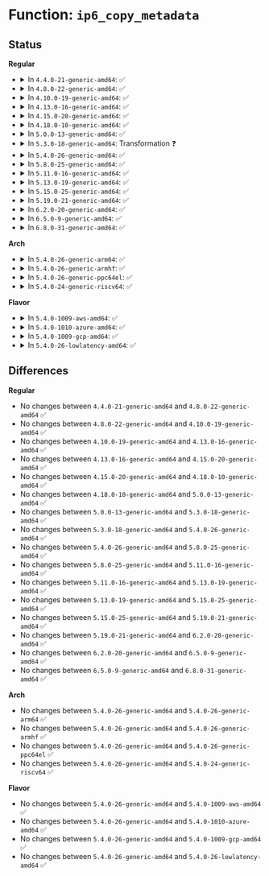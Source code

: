 # Function: <code>ip6_copy_metadata</code>

## Status
<b>Regular</b>
<ul>
<li>
<details>
<summary>In <code>4.4.0-21-generic-amd64</code>: ✅</summary>

```c
void ip6_copy_metadata(struct sk_buff * to, struct sk_buff * from)
```

```json
{
  "name": "ip6_copy_metadata",
  "collision_type": "Unique Static",
  "inline_type": "No",
  "funcs": [
    {
      "addr": 18446744071586990784,
      "name": "ip6_copy_metadata",
      "external": false,
      "loc": "net/ipv6/ip6_output.c:542",
      "file": "net/ipv6/ip6_output.c",
      "inline": "seen, unknown",
      "caller_inline": [],
      "caller_func": [
        "net/ipv6/ip6_output.c:ip6_fragment",
        "net/ipv6/ip6_output.c:ip6_fragment"
      ]
    }
  ],
  "symbols": [
    {
      "addr": 18446744071586990784,
      "name": "ip6_copy_metadata",
      "section": ".text",
      "bind": "STB_LOCAL",
      "size": 349
    }
  ]
}
```
</details>
</li>
<li>
<details>
<summary>In <code>4.8.0-22-generic-amd64</code>: ✅</summary>

```c
void ip6_copy_metadata(struct sk_buff * to, struct sk_buff * from)
```

```json
{
  "name": "ip6_copy_metadata",
  "collision_type": "Unique Static",
  "inline_type": "No",
  "funcs": [
    {
      "addr": 18446744071587437456,
      "name": "ip6_copy_metadata",
      "external": false,
      "loc": "net/ipv6/ip6_output.c:541",
      "file": "net/ipv6/ip6_output.c",
      "inline": "seen, unknown",
      "caller_inline": [],
      "caller_func": [
        "net/ipv6/ip6_output.c:ip6_fragment",
        "net/ipv6/ip6_output.c:ip6_fragment"
      ]
    }
  ],
  "symbols": [
    {
      "addr": 18446744071587437456,
      "name": "ip6_copy_metadata",
      "section": ".text",
      "bind": "STB_LOCAL",
      "size": 335
    }
  ]
}
```
</details>
</li>
<li>
<details>
<summary>In <code>4.10.0-19-generic-amd64</code>: ✅</summary>

```c
void ip6_copy_metadata(struct sk_buff * to, struct sk_buff * from)
```

```json
{
  "name": "ip6_copy_metadata",
  "collision_type": "Unique Static",
  "inline_type": "No",
  "funcs": [
    {
      "addr": 18446744071587640768,
      "name": "ip6_copy_metadata",
      "external": false,
      "loc": "net/ipv6/ip6_output.c:567",
      "file": "net/ipv6/ip6_output.c",
      "inline": "seen, unknown",
      "caller_inline": [],
      "caller_func": [
        "net/ipv6/ip6_output.c:ip6_fragment",
        "net/ipv6/ip6_output.c:ip6_fragment"
      ]
    }
  ],
  "symbols": [
    {
      "addr": 18446744071587640768,
      "name": "ip6_copy_metadata",
      "section": ".text",
      "bind": "STB_LOCAL",
      "size": 335
    }
  ]
}
```
</details>
</li>
<li>
<details>
<summary>In <code>4.13.0-16-generic-amd64</code>: ✅</summary>

```c
void ip6_copy_metadata(struct sk_buff * to, struct sk_buff * from)
```

```json
{
  "name": "ip6_copy_metadata",
  "collision_type": "Unique Static",
  "inline_type": "No",
  "funcs": [
    {
      "addr": 18446744071587793440,
      "name": "ip6_copy_metadata",
      "external": false,
      "loc": "net/ipv6/ip6_output.c:568",
      "file": "net/ipv6/ip6_output.c",
      "inline": "seen, unknown",
      "caller_inline": [],
      "caller_func": [
        "net/ipv6/ip6_output.c:ip6_fragment",
        "net/ipv6/ip6_output.c:ip6_fragment"
      ]
    }
  ],
  "symbols": [
    {
      "addr": 18446744071587793440,
      "name": "ip6_copy_metadata",
      "section": ".text",
      "bind": "STB_LOCAL",
      "size": 311
    }
  ]
}
```
</details>
</li>
<li>
<details>
<summary>In <code>4.15.0-20-generic-amd64</code>: ✅</summary>

```c
void ip6_copy_metadata(struct sk_buff * to, struct sk_buff * from)
```

```json
{
  "name": "ip6_copy_metadata",
  "collision_type": "Unique Static",
  "inline_type": "No",
  "funcs": [
    {
      "addr": 18446744071588322224,
      "name": "ip6_copy_metadata",
      "external": false,
      "loc": "net/ipv6/ip6_output.c:587",
      "file": "net/ipv6/ip6_output.c",
      "inline": "seen, unknown",
      "caller_inline": [],
      "caller_func": [
        "net/ipv6/ip6_output.c:ip6_fragment",
        "net/ipv6/ip6_output.c:ip6_fragment"
      ]
    }
  ],
  "symbols": [
    {
      "addr": 18446744071588322224,
      "name": "ip6_copy_metadata",
      "section": ".text",
      "bind": "STB_LOCAL",
      "size": 383
    }
  ]
}
```
</details>
</li>
<li>
<details>
<summary>In <code>4.18.0-10-generic-amd64</code>: ✅</summary>

```c
void ip6_copy_metadata(struct sk_buff * to, struct sk_buff * from)
```

```json
{
  "name": "ip6_copy_metadata",
  "collision_type": "Unique Static",
  "inline_type": "No",
  "funcs": [
    {
      "addr": 18446744071588679392,
      "name": "ip6_copy_metadata",
      "external": false,
      "loc": "net/ipv6/ip6_output.c:561",
      "file": "net/ipv6/ip6_output.c",
      "inline": "seen, unknown",
      "caller_inline": [],
      "caller_func": [
        "net/ipv6/ip6_output.c:ip6_fragment",
        "net/ipv6/ip6_output.c:ip6_fragment"
      ]
    }
  ],
  "symbols": [
    {
      "addr": 18446744071588679392,
      "name": "ip6_copy_metadata",
      "section": ".text",
      "bind": "STB_LOCAL",
      "size": 437
    }
  ]
}
```
</details>
</li>
<li>
<details>
<summary>In <code>5.0.0-13-generic-amd64</code>: ✅</summary>

```c
void ip6_copy_metadata(struct sk_buff * to, struct sk_buff * from)
```

```json
{
  "name": "ip6_copy_metadata",
  "collision_type": "Unique Static",
  "inline_type": "No",
  "funcs": [
    {
      "addr": 18446744071588894608,
      "name": "ip6_copy_metadata",
      "external": false,
      "loc": "net/ipv6/ip6_output.c:569",
      "file": "net/ipv6/ip6_output.c",
      "inline": "seen, unknown",
      "caller_inline": [],
      "caller_func": [
        "net/ipv6/ip6_output.c:ip6_fragment",
        "net/ipv6/ip6_output.c:ip6_fragment"
      ]
    }
  ],
  "symbols": [
    {
      "addr": 18446744071588894608,
      "name": "ip6_copy_metadata",
      "section": ".text",
      "bind": "STB_LOCAL",
      "size": 444
    }
  ]
}
```
</details>
</li>
<li>
<details>
<summary>In <code>5.3.0-18-generic-amd64</code>: Transformation ❓</summary>

```c
void ip6_copy_metadata(struct sk_buff * to, struct sk_buff * from)
```

```json
{
  "name": "ip6_copy_metadata",
  "collision_type": "Unique Static",
  "inline_type": "No",
  "funcs": [
    {
      "addr": 0,
      "name": "ip6_copy_metadata",
      "external": false,
      "loc": "net/ipv6/ip6_output.c:579",
      "file": "net/ipv6/ip6_output.c",
      "inline": "seen, unknown",
      "caller_inline": [],
      "caller_func": [
        "net/ipv6/ip6_output.c:ip6_frag_next",
        "net/ipv6/ip6_output.c:ip6_fraglist_prepare"
      ]
    }
  ],
  "symbols": [
    {
      "addr": 18446744071589335120,
      "name": "ip6_copy_metadata",
      "section": ".text",
      "bind": "STB_LOCAL",
      "size": 407
    },
    {
      "addr": 18446744071589350764,
      "name": "ip6_copy_metadata.cold",
      "section": ".text",
      "bind": "STB_LOCAL",
      "size": 10
    }
  ]
}
```
</details>
</li>
<li>
<details>
<summary>In <code>5.4.0-26-generic-amd64</code>: ✅</summary>

```c
void ip6_copy_metadata(struct sk_buff * to, struct sk_buff * from)
```

```json
{
  "name": "ip6_copy_metadata",
  "collision_type": "Unique Static",
  "inline_type": "No",
  "funcs": [
    {
      "addr": 18446744071589559344,
      "name": "ip6_copy_metadata",
      "external": false,
      "loc": "net/ipv6/ip6_output.c:579",
      "file": "net/ipv6/ip6_output.c",
      "inline": "seen, unknown",
      "caller_inline": [],
      "caller_func": [
        "net/ipv6/ip6_output.c:ip6_frag_next",
        "net/ipv6/ip6_output.c:ip6_fraglist_prepare"
      ]
    }
  ],
  "symbols": [
    {
      "addr": 18446744071589559344,
      "name": "ip6_copy_metadata",
      "section": ".text",
      "bind": "STB_LOCAL",
      "size": 408
    }
  ]
}
```
</details>
</li>
<li>
<details>
<summary>In <code>5.8.0-25-generic-amd64</code>: ✅</summary>

```c
void ip6_copy_metadata(struct sk_buff * to, struct sk_buff * from)
```

```json
{
  "name": "ip6_copy_metadata",
  "collision_type": "Unique Static",
  "inline_type": "No",
  "funcs": [
    {
      "addr": 18446744071590566928,
      "name": "ip6_copy_metadata",
      "external": false,
      "loc": "net/ipv6/ip6_output.c:580",
      "file": "net/ipv6/ip6_output.c",
      "inline": "seen, unknown",
      "caller_inline": [],
      "caller_func": [
        "net/ipv6/ip6_output.c:ip6_frag_next",
        "net/ipv6/ip6_output.c:ip6_fraglist_prepare"
      ]
    }
  ],
  "symbols": [
    {
      "addr": 18446744071590566928,
      "name": "ip6_copy_metadata",
      "section": ".text",
      "bind": "STB_LOCAL",
      "size": 459
    }
  ]
}
```
</details>
</li>
<li>
<details>
<summary>In <code>5.11.0-16-generic-amd64</code>: ✅</summary>

```c
void ip6_copy_metadata(struct sk_buff * to, struct sk_buff * from)
```

```json
{
  "name": "ip6_copy_metadata",
  "collision_type": "Unique Static",
  "inline_type": "No",
  "funcs": [
    {
      "addr": 18446744071590626912,
      "name": "ip6_copy_metadata",
      "external": false,
      "loc": "net/ipv6/ip6_output.c:617",
      "file": "net/ipv6/ip6_output.c",
      "inline": "seen, unknown",
      "caller_inline": [],
      "caller_func": [
        "net/ipv6/ip6_output.c:ip6_frag_next",
        "net/ipv6/ip6_output.c:ip6_fraglist_prepare"
      ]
    }
  ],
  "symbols": [
    {
      "addr": 18446744071590626912,
      "name": "ip6_copy_metadata",
      "section": ".text",
      "bind": "STB_LOCAL",
      "size": 459
    }
  ]
}
```
</details>
</li>
<li>
<details>
<summary>In <code>5.13.0-19-generic-amd64</code>: ✅</summary>

```c
void ip6_copy_metadata(struct sk_buff * to, struct sk_buff * from)
```

```json
{
  "name": "ip6_copy_metadata",
  "collision_type": "Unique Static",
  "inline_type": "No",
  "funcs": [
    {
      "addr": 18446744071590550208,
      "name": "ip6_copy_metadata",
      "external": false,
      "loc": "net/ipv6/ip6_output.c:648",
      "file": "net/ipv6/ip6_output.c",
      "inline": "seen, unknown",
      "caller_inline": [],
      "caller_func": [
        "net/ipv6/ip6_output.c:ip6_frag_next",
        "net/ipv6/ip6_output.c:ip6_fraglist_prepare"
      ]
    }
  ],
  "symbols": [
    {
      "addr": 18446744071590550208,
      "name": "ip6_copy_metadata",
      "section": ".text",
      "bind": "STB_LOCAL",
      "size": 459
    }
  ]
}
```
</details>
</li>
<li>
<details>
<summary>In <code>5.15.0-25-generic-amd64</code>: ✅</summary>

```c
void ip6_copy_metadata(struct sk_buff * to, struct sk_buff * from)
```

```json
{
  "name": "ip6_copy_metadata",
  "collision_type": "Unique Static",
  "inline_type": "No",
  "funcs": [
    {
      "addr": 18446744071591360080,
      "name": "ip6_copy_metadata",
      "external": false,
      "loc": "net/ipv6/ip6_output.c:629",
      "file": "net/ipv6/ip6_output.c",
      "inline": "seen, unknown",
      "caller_inline": [],
      "caller_func": [
        "net/ipv6/ip6_output.c:ip6_frag_next",
        "net/ipv6/ip6_output.c:ip6_fraglist_prepare"
      ]
    }
  ],
  "symbols": [
    {
      "addr": 18446744071591360080,
      "name": "ip6_copy_metadata",
      "section": ".text",
      "bind": "STB_LOCAL",
      "size": 527
    }
  ]
}
```
</details>
</li>
<li>
<details>
<summary>In <code>5.19.0-21-generic-amd64</code>: ✅</summary>

```c
void ip6_copy_metadata(struct sk_buff * to, struct sk_buff * from)
```

```json
{
  "name": "ip6_copy_metadata",
  "collision_type": "Unique Static",
  "inline_type": "No",
  "funcs": [
    {
      "addr": 18446744071593034032,
      "name": "ip6_copy_metadata",
      "external": false,
      "loc": "net/ipv6/ip6_output.c:651",
      "file": "net/ipv6/ip6_output.c",
      "inline": "seen, unknown",
      "caller_inline": [],
      "caller_func": [
        "net/ipv6/ip6_output.c:ip6_frag_next",
        "net/ipv6/ip6_output.c:ip6_fraglist_prepare"
      ]
    }
  ],
  "symbols": [
    {
      "addr": 18446744071593034032,
      "name": "ip6_copy_metadata",
      "section": ".text",
      "bind": "STB_LOCAL",
      "size": 657
    }
  ]
}
```
</details>
</li>
<li>
<details>
<summary>In <code>6.2.0-20-generic-amd64</code>: ✅</summary>

```c
void ip6_copy_metadata(struct sk_buff * to, struct sk_buff * from)
```

```json
{
  "name": "ip6_copy_metadata",
  "collision_type": "Unique Static",
  "inline_type": "No",
  "funcs": [
    {
      "addr": 18446744071594925792,
      "name": "ip6_copy_metadata",
      "external": false,
      "loc": "net/ipv6/ip6_output.c:664",
      "file": "net/ipv6/ip6_output.c",
      "inline": "seen, unknown",
      "caller_inline": [],
      "caller_func": [
        "net/ipv6/ip6_output.c:ip6_frag_next",
        "net/ipv6/ip6_output.c:ip6_fraglist_prepare"
      ]
    }
  ],
  "symbols": [
    {
      "addr": 18446744071594925792,
      "name": "ip6_copy_metadata",
      "section": ".text",
      "bind": "STB_LOCAL",
      "size": 657
    }
  ]
}
```
</details>
</li>
<li>
<details>
<summary>In <code>6.5.0-9-generic-amd64</code>: ✅</summary>

```c
void ip6_copy_metadata(struct sk_buff * to, struct sk_buff * from)
```

```json
{
  "name": "ip6_copy_metadata",
  "collision_type": "Unique Static",
  "inline_type": "No",
  "funcs": [
    {
      "addr": 18446744071595317424,
      "name": "ip6_copy_metadata",
      "external": false,
      "loc": "net/ipv6/ip6_output.c:665",
      "file": "net/ipv6/ip6_output.c",
      "inline": "seen, unknown",
      "caller_inline": [],
      "caller_func": [
        "net/ipv6/ip6_output.c:ip6_frag_next",
        "net/ipv6/ip6_output.c:ip6_fraglist_prepare"
      ]
    }
  ],
  "symbols": [
    {
      "addr": 18446744071595317424,
      "name": "ip6_copy_metadata",
      "section": ".text",
      "bind": "STB_LOCAL",
      "size": 682
    }
  ]
}
```
</details>
</li>
<li>
<details>
<summary>In <code>6.8.0-31-generic-amd64</code>: ✅</summary>

```c
void ip6_copy_metadata(struct sk_buff * to, struct sk_buff * from)
```

```json
{
  "name": "ip6_copy_metadata",
  "collision_type": "Unique Static",
  "inline_type": "No",
  "funcs": [
    {
      "addr": 18446744071596158848,
      "name": "ip6_copy_metadata",
      "external": false,
      "loc": "net/ipv6/ip6_output.c:675",
      "file": "net/ipv6/ip6_output.c",
      "inline": "seen, unknown",
      "caller_inline": [],
      "caller_func": [
        "net/ipv6/ip6_output.c:ip6_frag_next",
        "net/ipv6/ip6_output.c:ip6_fraglist_prepare"
      ]
    }
  ],
  "symbols": [
    {
      "addr": 18446744071596158848,
      "name": "ip6_copy_metadata",
      "section": ".text",
      "bind": "STB_LOCAL",
      "size": 682
    }
  ]
}
```
</details>
</li>
</ul>
<b>Arch</b>
<ul>
<li>
<details>
<summary>In <code>5.4.0-26-generic-arm64</code>: ✅</summary>

```c
void ip6_copy_metadata(struct sk_buff * to, struct sk_buff * from)
```

```json
{
  "name": "ip6_copy_metadata",
  "collision_type": "Unique Static",
  "inline_type": "No",
  "funcs": [
    {
      "addr": 18446603336503231400,
      "name": "ip6_copy_metadata",
      "external": false,
      "loc": "net/ipv6/ip6_output.c:579",
      "file": "net/ipv6/ip6_output.c",
      "inline": "seen, unknown",
      "caller_inline": [],
      "caller_func": [
        "net/ipv6/ip6_output.c:ip6_frag_next",
        "net/ipv6/ip6_output.c:ip6_fraglist_prepare"
      ]
    }
  ],
  "symbols": [
    {
      "addr": 18446603336503231400,
      "name": "ip6_copy_metadata",
      "section": ".text",
      "bind": "STB_LOCAL",
      "size": 500
    }
  ]
}
```
</details>
</li>
<li>
<details>
<summary>In <code>5.4.0-26-generic-armhf</code>: ✅</summary>

```c
void ip6_copy_metadata(struct sk_buff * to, struct sk_buff * from)
```

```json
{
  "name": "ip6_copy_metadata",
  "collision_type": "Unique Static",
  "inline_type": "No",
  "funcs": [
    {
      "addr": 3235904232,
      "name": "ip6_copy_metadata",
      "external": false,
      "loc": "net/ipv6/ip6_output.c:579",
      "file": "net/ipv6/ip6_output.c",
      "inline": "seen, unknown",
      "caller_inline": [],
      "caller_func": [
        "net/ipv6/ip6_output.c:ip6_frag_next",
        "net/ipv6/ip6_output.c:ip6_fraglist_prepare"
      ]
    }
  ],
  "symbols": [
    {
      "addr": 3235904232,
      "name": "ip6_copy_metadata",
      "section": ".text",
      "bind": "STB_LOCAL",
      "size": 460
    }
  ]
}
```
</details>
</li>
<li>
<details>
<summary>In <code>5.4.0-26-generic-ppc64el</code>: ✅</summary>

```c
void ip6_copy_metadata(struct sk_buff * to, struct sk_buff * from)
```

```json
{
  "name": "ip6_copy_metadata",
  "collision_type": "Unique Static",
  "inline_type": "No",
  "funcs": [
    {
      "addr": 13835058055296975728,
      "name": "ip6_copy_metadata",
      "external": false,
      "loc": "net/ipv6/ip6_output.c:579",
      "file": "net/ipv6/ip6_output.c",
      "inline": "seen, unknown",
      "caller_inline": [],
      "caller_func": [
        "net/ipv6/ip6_output.c:ip6_frag_next",
        "net/ipv6/ip6_output.c:ip6_fraglist_prepare"
      ]
    }
  ],
  "symbols": [
    {
      "addr": 13835058055296975728,
      "name": "ip6_copy_metadata",
      "section": ".text",
      "bind": "STB_LOCAL",
      "size": 496
    }
  ]
}
```
</details>
</li>
<li>
<details>
<summary>In <code>5.4.0-24-generic-riscv64</code>: ✅</summary>

```c
void ip6_copy_metadata(struct sk_buff * to, struct sk_buff * from)
```

```json
{
  "name": "ip6_copy_metadata",
  "collision_type": "Unique Static",
  "inline_type": "No",
  "funcs": [
    {
      "addr": 18446743936279265722,
      "name": "ip6_copy_metadata",
      "external": false,
      "loc": "net/ipv6/ip6_output.c:579",
      "file": "net/ipv6/ip6_output.c",
      "inline": "seen, unknown",
      "caller_inline": [],
      "caller_func": [
        "net/ipv6/ip6_output.c:ip6_frag_next",
        "net/ipv6/ip6_output.c:ip6_fraglist_prepare"
      ]
    }
  ],
  "symbols": [
    {
      "addr": 18446743936279265722,
      "name": "ip6_copy_metadata",
      "section": ".text",
      "bind": "STB_LOCAL",
      "size": 332
    }
  ]
}
```
</details>
</li>
</ul>
<b>Flavor</b>
<ul>
<li>
<details>
<summary>In <code>5.4.0-1009-aws-amd64</code>: ✅</summary>

```c
void ip6_copy_metadata(struct sk_buff * to, struct sk_buff * from)
```

```json
{
  "name": "ip6_copy_metadata",
  "collision_type": "Unique Static",
  "inline_type": "No",
  "funcs": [
    {
      "addr": 18446744071589163712,
      "name": "ip6_copy_metadata",
      "external": false,
      "loc": "net/ipv6/ip6_output.c:579",
      "file": "net/ipv6/ip6_output.c",
      "inline": "seen, unknown",
      "caller_inline": [],
      "caller_func": [
        "net/ipv6/ip6_output.c:ip6_frag_next",
        "net/ipv6/ip6_output.c:ip6_fraglist_prepare"
      ]
    }
  ],
  "symbols": [
    {
      "addr": 18446744071589163712,
      "name": "ip6_copy_metadata",
      "section": ".text",
      "bind": "STB_LOCAL",
      "size": 408
    }
  ]
}
```
</details>
</li>
<li>
<details>
<summary>In <code>5.4.0-1010-azure-amd64</code>: ✅</summary>

```c
void ip6_copy_metadata(struct sk_buff * to, struct sk_buff * from)
```

```json
{
  "name": "ip6_copy_metadata",
  "collision_type": "Unique Static",
  "inline_type": "No",
  "funcs": [
    {
      "addr": 18446744071588888704,
      "name": "ip6_copy_metadata",
      "external": false,
      "loc": "net/ipv6/ip6_output.c:579",
      "file": "net/ipv6/ip6_output.c",
      "inline": "seen, unknown",
      "caller_inline": [],
      "caller_func": [
        "net/ipv6/ip6_output.c:ip6_frag_next",
        "net/ipv6/ip6_output.c:ip6_fraglist_prepare"
      ]
    }
  ],
  "symbols": [
    {
      "addr": 18446744071588888704,
      "name": "ip6_copy_metadata",
      "section": ".text",
      "bind": "STB_LOCAL",
      "size": 408
    }
  ]
}
```
</details>
</li>
<li>
<details>
<summary>In <code>5.4.0-1009-gcp-amd64</code>: ✅</summary>

```c
void ip6_copy_metadata(struct sk_buff * to, struct sk_buff * from)
```

```json
{
  "name": "ip6_copy_metadata",
  "collision_type": "Unique Static",
  "inline_type": "No",
  "funcs": [
    {
      "addr": 18446744071589600576,
      "name": "ip6_copy_metadata",
      "external": false,
      "loc": "net/ipv6/ip6_output.c:579",
      "file": "net/ipv6/ip6_output.c",
      "inline": "seen, unknown",
      "caller_inline": [],
      "caller_func": [
        "net/ipv6/ip6_output.c:ip6_frag_next",
        "net/ipv6/ip6_output.c:ip6_fraglist_prepare"
      ]
    }
  ],
  "symbols": [
    {
      "addr": 18446744071589600576,
      "name": "ip6_copy_metadata",
      "section": ".text",
      "bind": "STB_LOCAL",
      "size": 408
    }
  ]
}
```
</details>
</li>
<li>
<details>
<summary>In <code>5.4.0-26-lowlatency-amd64</code>: ✅</summary>

```c
void ip6_copy_metadata(struct sk_buff * to, struct sk_buff * from)
```

```json
{
  "name": "ip6_copy_metadata",
  "collision_type": "Unique Static",
  "inline_type": "No",
  "funcs": [
    {
      "addr": 18446744071589648848,
      "name": "ip6_copy_metadata",
      "external": false,
      "loc": "net/ipv6/ip6_output.c:579",
      "file": "net/ipv6/ip6_output.c",
      "inline": "seen, unknown",
      "caller_inline": [],
      "caller_func": [
        "net/ipv6/ip6_output.c:ip6_frag_next",
        "net/ipv6/ip6_output.c:ip6_fraglist_prepare"
      ]
    }
  ],
  "symbols": [
    {
      "addr": 18446744071589648848,
      "name": "ip6_copy_metadata",
      "section": ".text",
      "bind": "STB_LOCAL",
      "size": 408
    }
  ]
}
```
</details>
</li>
</ul>

## Differences
<b>Regular</b>
<ul>
<li>
No changes between <code>4.4.0-21-generic-amd64</code> and <code>4.8.0-22-generic-amd64</code> ✅
</li>
<li>
No changes between <code>4.8.0-22-generic-amd64</code> and <code>4.10.0-19-generic-amd64</code> ✅
</li>
<li>
No changes between <code>4.10.0-19-generic-amd64</code> and <code>4.13.0-16-generic-amd64</code> ✅
</li>
<li>
No changes between <code>4.13.0-16-generic-amd64</code> and <code>4.15.0-20-generic-amd64</code> ✅
</li>
<li>
No changes between <code>4.15.0-20-generic-amd64</code> and <code>4.18.0-10-generic-amd64</code> ✅
</li>
<li>
No changes between <code>4.18.0-10-generic-amd64</code> and <code>5.0.0-13-generic-amd64</code> ✅
</li>
<li>
No changes between <code>5.0.0-13-generic-amd64</code> and <code>5.3.0-18-generic-amd64</code> ✅
</li>
<li>
No changes between <code>5.3.0-18-generic-amd64</code> and <code>5.4.0-26-generic-amd64</code> ✅
</li>
<li>
No changes between <code>5.4.0-26-generic-amd64</code> and <code>5.8.0-25-generic-amd64</code> ✅
</li>
<li>
No changes between <code>5.8.0-25-generic-amd64</code> and <code>5.11.0-16-generic-amd64</code> ✅
</li>
<li>
No changes between <code>5.11.0-16-generic-amd64</code> and <code>5.13.0-19-generic-amd64</code> ✅
</li>
<li>
No changes between <code>5.13.0-19-generic-amd64</code> and <code>5.15.0-25-generic-amd64</code> ✅
</li>
<li>
No changes between <code>5.15.0-25-generic-amd64</code> and <code>5.19.0-21-generic-amd64</code> ✅
</li>
<li>
No changes between <code>5.19.0-21-generic-amd64</code> and <code>6.2.0-20-generic-amd64</code> ✅
</li>
<li>
No changes between <code>6.2.0-20-generic-amd64</code> and <code>6.5.0-9-generic-amd64</code> ✅
</li>
<li>
No changes between <code>6.5.0-9-generic-amd64</code> and <code>6.8.0-31-generic-amd64</code> ✅
</li>
</ul>
<b>Arch</b>
<ul>
<li>
No changes between <code>5.4.0-26-generic-amd64</code> and <code>5.4.0-26-generic-arm64</code> ✅
</li>
<li>
No changes between <code>5.4.0-26-generic-amd64</code> and <code>5.4.0-26-generic-armhf</code> ✅
</li>
<li>
No changes between <code>5.4.0-26-generic-amd64</code> and <code>5.4.0-26-generic-ppc64el</code> ✅
</li>
<li>
No changes between <code>5.4.0-26-generic-amd64</code> and <code>5.4.0-24-generic-riscv64</code> ✅
</li>
</ul>
<b>Flavor</b>
<ul>
<li>
No changes between <code>5.4.0-26-generic-amd64</code> and <code>5.4.0-1009-aws-amd64</code> ✅
</li>
<li>
No changes between <code>5.4.0-26-generic-amd64</code> and <code>5.4.0-1010-azure-amd64</code> ✅
</li>
<li>
No changes between <code>5.4.0-26-generic-amd64</code> and <code>5.4.0-1009-gcp-amd64</code> ✅
</li>
<li>
No changes between <code>5.4.0-26-generic-amd64</code> and <code>5.4.0-26-lowlatency-amd64</code> ✅
</li>
</ul>
